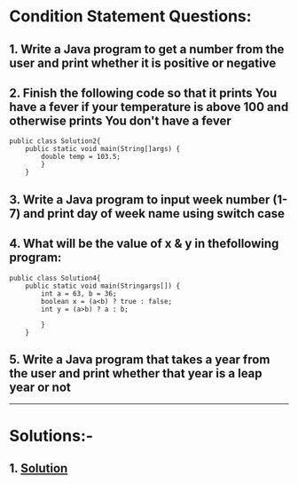 # Condition Statement Questions:

## 1. Write a Java program to get a number from the user and print whether it is positive or negative

## 2. Finish the following code so that it prints You have a fever if your temperature is above 100 and otherwise prints You don't have a fever

```
public class Solution2{
    public static void main(String[]args) {
        double temp = 103.5;
        }
    }
```

## 3. Write a Java program to input week number (1-7) and print day of week name using switch case

## 4. What will be the value of x & y in thefollowing program:

```
public class Solution4{
    public static void main(Stringargs[]) {
        int a = 63, b = 36;
        boolean x = (a<b) ? true : false;
        int y = (a>b) ? a : b;

        }
    }
```

## 5. Write a Java program that takes a year from the user and print whether that year is a leap year or not

---

# Solutions:-

## 1. [Solution](https://github.com/Vishal-The-Nonpareil/java-guide/blob/main/6.1.Questions/Solution1.java)
